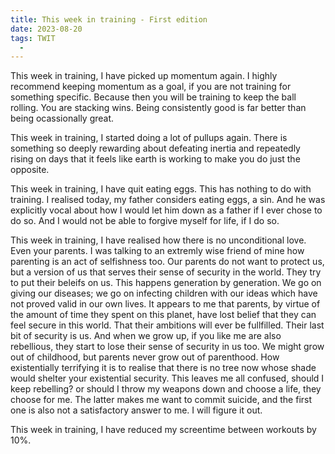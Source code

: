 ```yaml
---
title: This week in training - First edition
date: 2023-08-20
tags: TWIT
  - 
---
```


This week in training, I have picked up momentum again. I highly recommend keeping momentum as a goal, if you are not training for something specific. Because then you will be training to keep the ball rolling. You are stacking wins. Being consistently good is far better than being ocassionally great.

This week in training, I started doing a lot of pullups again. There is something so deeply rewarding about defeating inertia and repeatedly rising on days that it feels like earth is working to make you do just the opposite. 

This week in training, I have quit eating eggs. This has nothing to do with training. I realised today, my father considers eating eggs, a sin. And he was explicitly vocal about how I would let him down as a father if I ever chose to do so. And I would not be able to forgive myself for life, if I do so.

This week in training, I have realised how there is no unconditional love. Even your parents. I was talking to an extremly wise friend of mine how parenting is an act of selfishness too. Our parents do not want to protect us, but a version of us that serves their sense of security in the world. They try to put their beleifs on us. This happens generation by generation. We go on giving our diseases; we go on infecting children with our ideas which have not proved valid in our own lives. It appears to me that parents, by virtue of the amount of time they spent on this planet, have lost belief that they can feel secure in this world. That their ambitions will ever be fullfilled. Their last bit of security is us. And when we grow up, if you like me are also rebellious, they start to lose their sense of security in us too. We might grow out of childhood, but parents never grow out of parenthood. How existentially terrifying it is to realise that there is no tree now whose shade would shelter your existential security. This leaves me all confused, should I keep rebelling? or should I throw my weapons down and choose a life, they choose for me. The latter makes me want to commit suicide, and the first one is also not a satisfactory answer to me.
I will figure it out.

This week in training, I have reduced my screentime between workouts by 10%.